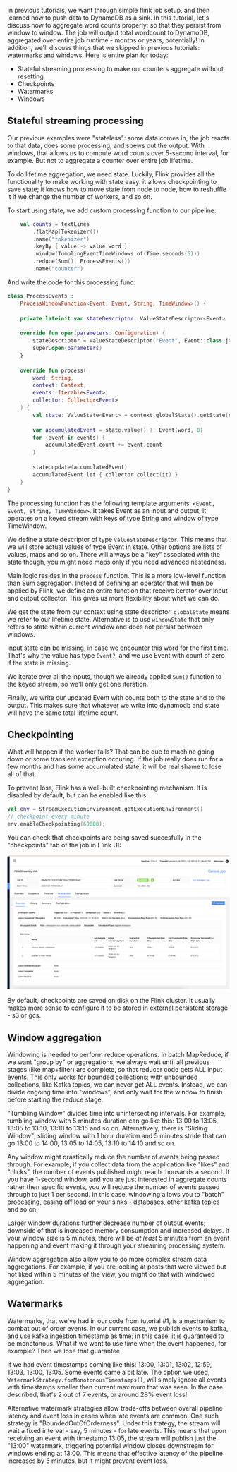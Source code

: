 In previous tutorials, we want through simple flink job setup, and then learned how to push data to DynamoDB as a sink. In this tutorial, let's discuss how to aggregate word counts properly: so that they persist from window to window. The job will output total wordcount to DynamoDB, aggregated over entire job runtime - months or years, potentially! In addition, we'll discuss things that we skipped in previous tutorials: watermarks and windows. Here is entire plan for today:
- Stateful streaming processing to make our counters aggregate without resetting
- Checkpoints
- Watermarks
- Windows
## Stateful streaming processing
Our previous examples were "stateless": some data comes in, the job reacts to that data, does some processing, and spews out the output. With windows, that allows us to compute word counts over 5-second interval, for example. But not to aggregate a counter over entire job lifetime.   

To do lifetime aggregation, we need state. Luckily, Flink provides all the functionality to make working with state easy: it allows checkpointing to save state; it knows how to move state from node to node, how to reshuffle it if we change the number of workers, and so on.   

To start using state, we add custom processing function to our pipeline:  
```Kotlin
    val counts = textLines
        .flatMap(Tokenizer())
        .name("tokenizer")
        .keyBy { value -> value.word }
        .window(TumblingEventTimeWindows.of(Time.seconds(5)))
        .reduce(Sum(), ProcessEvents())
        .name("counter")
```

And write the code for this processing func:   
```Kotlin
class ProcessEvents :
    ProcessWindowFunction<Event, Event, String, TimeWindow>() {
    
    private lateinit var stateDescriptor: ValueStateDescriptor<Event>

    override fun open(parameters: Configuration) {
        stateDescriptor = ValueStateDescriptor("Event", Event::class.java)
        super.open(parameters)
    }

    override fun process(
        word: String,
        context: Context,
        events: Iterable<Event>,
        collector: Collector<Event>
    ) {
        val state: ValueState<Event> = context.globalState().getState(stateDescriptor)

        var accumulatedEvent = state.value() ?: Event(word, 0)
        for (event in events) {
            accumulatedEvent.count += event.count
        }

        state.update(accumulatedEvent)
        accumulatedEvent.let { collector.collect(it) }
    }
}
```
The processing function has the following template arguments: `<Event, Event, String, TimeWindow>`. It takes Event as an input and output, it operates on a keyed stream with keys of type String and window of type TimeWindow.   

We define a state descriptor of type `ValueStateDescriptor`. This means that we will store actual values of type Event in state. Other options are lists of values, maps and so on. There will always be a "key" associated with the state though, you might need maps only if you need advanced nestedness.   

Main logic resides in the `process` function. This is a more low-level function than Sum aggregation. Instead of defining an operator that will then be applied by Flink, we define an entire function that receive iterator over input and output collector. This gives us more flexibility about what we can do.   

We get the state from our context using state descriptor. `globalState` means we refer to our lifetime state. Alternative is to use `windowState` that only refers to state within current window and does not persist between windows.   

Input state can be missing, in case we encounter this word for the first time. That's why the value has type `Event?`, and we use Event with count of zero if the state is missing.   

We iterate over all the inputs, though we already applied `Sum()` function to the keyed stream, so we'll only get one iteration.  

Finally, we write our updated Event with counts both to the state and to the output. This makes sure that whatever we write into dynamodb and state will have the same total lifetime count.
## Checkpointing
What will happen if the worker fails? That can be due to machine going down or some transient exception occuring. If the job really does run for a few months and has some accumulated state, it will be real shame to lose all of that.   

To prevent loss, Flink has a well-built checkpointing mechanism. It is disabled by default, but can be enabled like this:  
```Kotlin
val env = StreamExecutionEnvironment.getExecutionEnvironment()
// checkpoint every minute
env.enableCheckpointing(60000);
```
You can check that checkpoints are being saved succesfully in the "checkpoints" tab of the job in Flink UI:  

![Sigmoid](checkpoints.png "Title")    

By default, checkpoints are saved on disk on the Flink cluster. It usually makes more sense to configure it to be stored in external persistent storage - s3 or gcs.

## Window aggregation
Windowing is needed to perform reduce operations. In batch MapReduce, if we want "group by" or aggregations, we always wait until all previous stages (like map+filter) are complete, so that reducer code gets ALL input events. This only works for bounded collections; with unbounded collections, like Kafka topics, we can never get ALL events. Instead, we can divide ongoing time into "windows", and only wait for the window to finish before starting the reduce stage.   

"Tumbling Window" divides time into unintersecting intervals. For example, tumbling window with 5 minutes duration can go like this: 13:00 to 13:05, 13:05 to 13:10, 13:10 to 13:15 and so on. Alternatively, there is "Sliding Window"; sliding window with 1 hour duration and 5 minutes stride that can go 13:00 to 14:00, 13:05 to 14:05, 13:10 to 14:10 and so on.   

Any window might drastically reduce the number of events being passed through. For example, if you collect data from the application like "likes" and "clicks", the number of events published might reach thousands a second. If you have 1-second window, and you are just interested in aggregate counts rather then specific events, you will reduce the number of events passed through to just 1 per second. In this case, windowing allows you to "batch" processing, easing off load on your sinks - databases, other kafka topics and so on.   

Larger window durations further decrease number of output events; downside of that is increased memory consumption and increased delays. If your window size is 5 minutes, there will be *at least* 5 minutes from an event happening and event making it through your streaming processing system.   

Window aggregation also allow you to do more complex stream data aggregations. For example, if you are looking at posts that were viewed but not liked within 5 minutes of the view, you might do that with windowed aggregation.
## Watermarks
Watermarks, that we've had in our code from tutorial #1, is a mechanism to combat out of order events. In our current case, we publish events to kafka, and use kafka ingestion timestamp as time; in this case, it is guaranteed to be monotonous. What if we want to use time when the event happened, for example? Then we lose that guarantee.   

If we had event timestamps coming like this: 13:00, 13:01, 13:02, 12:59, 13:03, 13:00, 13:05. Some events came a bit late. The option we used, `WatermarkStrategy.forMonotonousTimestamps()`, will simply ignore all events with timestamps smaller then current maximum that was seen. In the case described, that's 2 out of 7 events, or around 28% event loss!   

Alternative watermark strategies allow trade-offs between overall pipeline latency and event loss in cases when late events are common. One such strategy is "BoundedOutOfOrderness". Under this trategy, the stream will wait a fixed interval - say, 5 minutes - for late events. This means that upon receiving an event with timestamp 13:05, the stream will publish just the "13:00" watermark, triggering potential window closes downstream for windows ending at 13:00. This means that effective latency of the pipeline increases by 5 minutes, but it might prevent event loss.